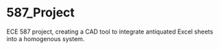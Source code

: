 # 587_Project

ECE 587 project, creating a CAD tool to integrate antiquated Excel sheets into a homogenous system.
